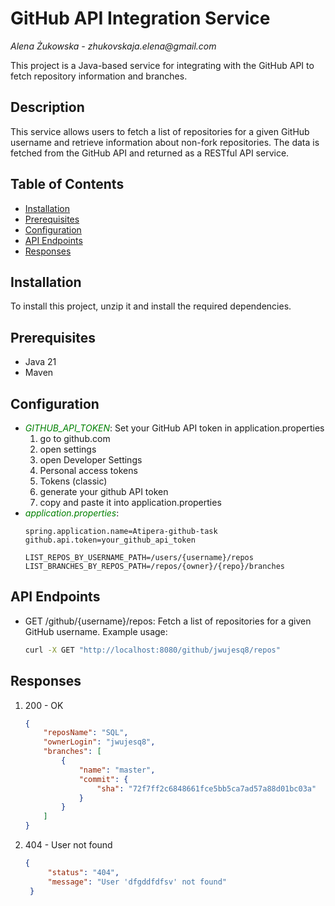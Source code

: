 # GitHub API Integration Service
_Alena Żukowska - zhukovskaja.elena@gmail.com_

This project is a Java-based service for integrating with the GitHub API to fetch repository information and branches.

## Description
This service allows users to fetch a list of repositories for a given GitHub username and retrieve information about non-fork repositories. The data is fetched from the GitHub API and returned as a RESTful API service.

## Table of Contents
- [Installation](#installation)
- [Prerequisites](#prerequisites)
- [Configuration](#configuration)
- [API Endpoints](#api-endpoints)
- [Responses](#responses)

## Installation
To install this project, unzip it and install the required dependencies.

## Prerequisites
- Java 21
- Maven


## Configuration
- <span style="color: green;">_GITHUB_API_TOKEN_</span>: Set your GitHub API token in application.properties
  1. go to github.com
  2. open settings
  3. open Developer Settings
  4. Personal access tokens
  5. Tokens (classic)
  6. generate your github API token
  7. copy and paste it into application.properties
- <span style="color: green;">_application.properties_</span>:
    ````
    spring.application.name=Atipera-github-task
    github.api.token=your_github_api_token
  
    LIST_REPOS_BY_USERNAME_PATH=/users/{username}/repos
    LIST_BRANCHES_BY_REPOS_PATH=/repos/{owner}/{repo}/branches

## API Endpoints
- GET /github/{username}/repos: Fetch a list of repositories for a given GitHub username.
  Example usage:
    ````bash
  curl -X GET "http://localhost:8080/github/jwujesq8/repos"

## Responses
1. 200 - OK
    ````JSON
   {
        "reposName": "SQL",
        "ownerLogin": "jwujesq8",
        "branches": [
            {
                "name": "master",
                "commit": {
                    "sha": "72f7ff2c6848661fce5bb5ca7ad57a88d01bc03a"
                }
            }
        ]
    }

2. 404 - User not found
   ````JSON
   {
        "status": "404",
        "message": "User 'dfgddfdfsv' not found"
    }